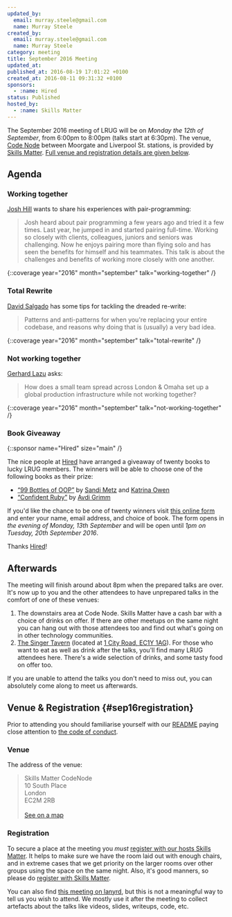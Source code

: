 ```yaml
---
updated_by:
  email: murray.steele@gmail.com
  name: Murray Steele
created_by:
  email: murray.steele@gmail.com
  name: Murray Steele
category: meeting
title: September 2016 Meeting
updated_at:
published_at: 2016-08-19 17:01:22 +0100
created_at: 2016-08-11 09:31:32 +0100
sponsors:
  - :name: Hired
status: Published
hosted_by:
  - :name: Skills Matter
---
```


The September 2016 meeting of LRUG will be on *Monday the 12th of September*, from 6:00pm to 8:00pm (talks start at 6:30pm).  The venue, [Code Node](https://skillsmatter.com/locations/264-skills-matter-codenode) between Moorgate and Liverpool St. stations, is provided by [Skills Matter](http://www.skillsmatter.com).  [Full venue and registration details are given below](#sep16registration).

## Agenda

### Working together

[Josh Hill](https://twitter.com/jamesjoshuahill) wants to share his experiences with pair-programming:

> Josh heard about pair programming a few years ago and tried it a few
> times. Last year, he jumped in and started pairing full-time. Working so
> closely with clients, colleagues, juniors and seniors was challenging. Now he
> enjoys pairing more than flying solo and has seen the benefits for himself
> and his teammates. This talk is about the challenges and benefits of working
> more closely with one another.

{::coverage year="2016" month="september" talk="working-together" /}

### Total Rewrite

[David Salgado](https://twitter.com/digitalronin) has some tips for tackling the dreaded re-write:

> Patterns and anti-patterns for when you're replacing your entire codebase,
> and reasons why doing that is (usually) a very bad idea.

{::coverage year="2016" month="september" talk="total-rewrite" /}

### Not working together

[Gerhard Lazu](https://twitter.com/gerhardlazu) asks:

> How does a small team spread across London & Omaha set up a global
> production infrastructure while not working together?

{::coverage year="2016" month="september" talk="not-working-together" /}

### Book Giveaway

{::sponsor name="Hired" size="main" /}

The nice people at [Hired](https://hired.co.uk/?utm_source=events&utm_medium=lurg16)
have arranged a giveaway of twenty books to lucky LRUG members.  The winners
will be able to choose one of the following books as their prize:

* [“99 Bottles of OOP”](http://www.sandimetz.com/99bottles/) by [Sandi Metz](http://www.sandimetz.com/) and [Katrina Owen](http://kytrinyx.com/)
* [“Confident Ruby”](http://www.confidentruby.com/) by [Avdi Grimm](http://avdi.org/)

If you'd like the chance to be one of twenty winners visit [this online form](https://goo.gl/forms/mfs7Zplsg96VpWBD3)
and enter your name, email address, and choice of book. The form opens in *the
evening of Monday, 13th September* and will be open until *1pm on Tuesday, 20th
September 2016*.

Thanks [Hired](https://hired.co.uk/?utm_source=events&utm_medium=lurg16)!

## Afterwards

The meeting will finish around about 8pm when the prepared talks are over.  It's now up to you and the other attendees to have unprepared talks in the comfort of one of these venues:

1. The downstairs area at Code Node.  Skills Matter have a cash bar with a choice of drinks on offer.  If there are other meetups on the same night you can hang out with those attendees too and find out what's going on in other technology communities.
2. [The Singer Tavern](http://singertavern.com/) (located at [1 City Road, EC1Y 1AG](https://goo.gl/maps/w9kPu)).  For those who want to eat as well as drink after the talks, you'll find many LRUG attendees here.  There's a wide selection of drinks, and some tasty food on offer too.

If you are unable to attend the talks you don't need to miss out, you can absolutely come along to meet us afterwards.

## Venue & Registration {#sep16registration}

Prior to attending you should familiarise yourself with our [README](http://readme.lrug.org/) paying close attention to [the code of conduct](http://readme.lrug.org/#code-of-conduct).

### Venue

The address of the venue:

> Skills Matter CodeNode<br/>10 South Place<br/>London<br/>EC2M 2RB<br/><br/>[See on a map](https://goo.gl/maps/ONJT4)

### Registration

To secure a place at the meeting you *must* [register with our hosts Skills Matter](https://skillsmatter.com/meetups/8244-lrug-september-meetup).  It helps to make sure we have the room laid out with enough chairs, and in extreme cases that we get priority on the larger rooms over other groups using the space on the same night.  Also, it's good manners, so please do [register with Skills Matter](https://skillsmatter.com/meetups/8244-lrug-september-meetup).

You can also find [this meeting on lanyrd](http://lanyrd.com/2016/lrug-september/), but this is not a meaningful way to tell us you wish to attend.  We mostly use it after the meeting to collect artefacts about the talks like videos, slides, writeups, code, etc.
